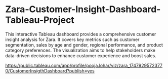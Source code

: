 # Zara-Customer-Insight-Dashboard-Tableau-Project
This interactive Tableau dashboard provides a comprehensive customer insight analysis for Zara. It covers key metrics such as customer segmentation, sales by age and gender, regional performance, and product category preferences. The visualization aims to help stakeholders make data-driven decisions to enhance customer experience and boost sales.

https://public.tableau.com/app/profile/pooja.lohar/viz/zara_17479295723770/CustomerInsigthDashboard?publish=yes

